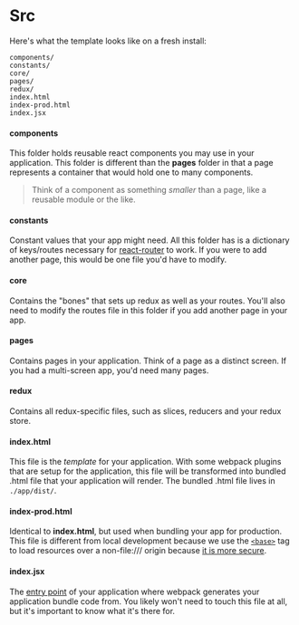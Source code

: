 # Src
Here's what the template looks like on a fresh install:
```
components/
constants/
core/
pages/
redux/
index.html
index-prod.html
index.jsx
```

#### components
This folder holds reusable react components you may use in your application. This folder is different than the **pages** folder in that a page represents a container that would hold one to many components.

> Think of a component as something _smaller_ than a page, like a reusable module or the like.

#### constants
Constant values that your app might need. All this folder has is a dictionary of keys/routes necessary for [react-router](https://github.com/ReactTraining/react-router) to work. If you were to add another page, this would be one file you'd have to modify.

#### core
Contains the "bones" that sets up redux as well as your routes. You'll also need to modify the routes file in this folder if you add another page in your app.

#### pages
Contains pages in your application. Think of a page as a distinct screen. If you had a multi-screen app, you'd need many pages.

#### redux
Contains all redux-specific files, such as slices, reducers and your redux store.

#### index.html
This file is the _template_ for your application. With some webpack plugins that are setup for the application, this file will be transformed into bundled .html file that your application will render. The bundled .html file lives in `./app/dist/`.

#### index-prod.html
Identical to **index.html**, but used when bundling your app for production. This file is different from local development because we use the [`<base>`](https://developer.mozilla.org/en-US/docs/Web/HTML/Element/base) tag to load resources over a non-file:/// origin because [it is more secure](https://github.com/reZach/secure-electron-template/issues/2).

#### index.jsx
The [entry point](https://webpack.js.org/concepts/entry-points/) of your application where webpack generates your application bundle code from. You likely won't need to touch this file at all, but it's important to know what it's there for.